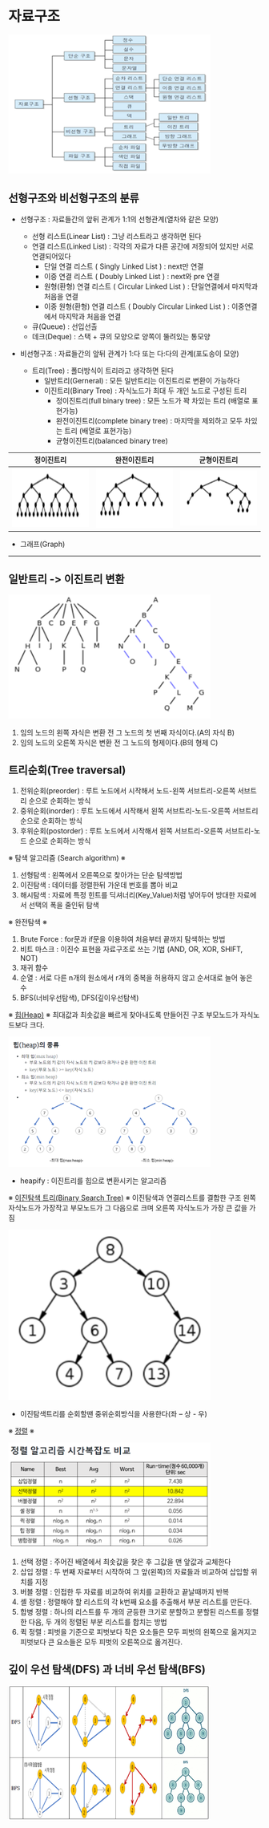 # 자료구조 

<img src="./image/DataStruct.png" width="80%" height="50%" title="TCP vs UDP"></img>

## 선형구조와 비선형구조의 분류

+ 선형구조 : 자료들간의 앞뒤 관계가 1:1의 선형관계(열차와 같은 모양)

  + 선형 리스트(Linear List) : 그냥 리스트라고 생각하면 된다
  + 연결 리스트(Linked List) : 각각의 자료가 다른 공간에 저장되어 있지만 서로 연결되어있다
    + 단일 연결 리스트 ( Singly Linked List ) : next만 연결
    + 이중 연결 리스트 ( Doubly Linked List ) : next와 pre 연결
    + 원형(환형) 연결 리스트 ( Circular Linked List ) : 단일연결에서 마지막과 처음을 연결
    + 이중 원형(환형) 연결 리스트 ( Doubly Circular Linked List ) : 이중연결에서 마지막과 처음을 연결
  + 큐(Queue) : 선입선출
  + 데크(Deque) : 스택 + 큐의 모양으로 양쪽이 뚤려있는 통모양

* 비선형구조 : 자료들간의 앞뒤 관계가 1:다 또는 다:다의 관계(포도송이 모양)

  * 트리(Tree) : 폴더방식이 트리라고 생각하면 된다
    * 일반트리(Gerneral) : 모든 일반트리는 이진트리로 변환이 가능하다
    * 이진트리(Binary Tree) : 자식노드가 최대 두 개인 노드로 구성된 트리
      * 정이진트리(full binary tree) : 모든 노드가 꽉 차있는 트리 (배열로 표현가능)
      * 완전이진트리(complete binary tree) : 마지막을 제외하고 모두 차있는 트리 (배열로 표현가능)
      * 균형이진트리(balanced binary tree) 

|정이진트리|완전이진트리|균형이진트리|
|---|---|---|
|<img src="./image/BinaryTree1.png" width="100%" height="100%" title="정이진" ></img>|<img src="./image/BinaryTree2.png" width="100%" height="100%" title="완전" ></img>|<img src="./image/BinaryTree3.png" width="100%" height="100%" title="균형이진" ></img>|

  * 그래프(Graph)

---

## 일반트리 -> 이진트리 변환

<img src="./image/TreeTransformation.png" width="80%" height="50%" title="일반트리 -> 이진트리 변환" ></img>

1. 임의 노드의 왼쪽 자식은 변환 전 그 노드의 첫 번째 자식이다.(A의 자식 B)
2. 임의 노드의 오른쪽 자식은 변환 전 그 노드의 형제이다.(B의 형제 C)

## 트리순회(Tree traversal)

1. 전위순회(preorder) : 루트 노드에서 시작해서 노드-왼쪽 서브트리-오른쪽 서브트리 순으로 순회하는 방식
2. 중위순회(inorder) : 루트 노드에서 시작해서 왼쪽 서브트리-노드-오른쪽 서브트리 순으로 순회하는 방식
3. 후위순회(postorder) : 루트 노드에서 시작해서 왼쪽 서브트리-오른쪽 서브트리-노드 순으로 순회하는 방식

※ 탐색 알고리즘 (Search algorithm) ※
1. 선형탐색 : 왼쪽에서 오른쪽으로 찾아가는 단순 탐색방법
2. 이진탐색 : 데이터를 정렬한뒤 가운데 번호를 뽑아 비교
3. 해시탐색 : 자료에 특정 힌트를 딕셔너리(Key_Value)처럼 넣어두어 방대한 자료에서 선택의 폭을 줄인뒤 탐색

※ 완전탐색 ※
1. Brute Force : for문과 if문을 이용하여 처음부터 끝까지 탐색하는 방법
2. 비트 마스크 : 이진수 표현을 자료구조로 쓰는 기법 (AND, OR, XOR, SHIFT, NOT)
3. 재귀 함수
4. 순열 : 서로 다른 n개의 원소에서 r개의 중복을 허용하지 않고 순서대로 늘어 놓은 수
5. BFS(너비우선탐색), DFS(깊이우선탐색)


※ [힙(Heap)](https://ratsgo.github.io/data%20structure&algorithm/2017/09/27/heapsort/) ※
최대값과 최솟값을 빠르게 찾아내도록 만들어진 구조
부모노드가 자식노드보다 크다.

<img src="./image/Heap.png" width="80%" height="50%" title="일반트리 -> 이진트리 변환" ></img>

+ heapify : 이진트리를 힙으로 변환시키는 알고리즘


※ [이진탐색 트리(Binary Search Tree)](https://ratsgo.github.io/data%20structure&algorithm/2017/10/22/bst/) ※
이진탐색과 연결리스트를 결합한 구조
왼쪽 자식노드가 가장작고 부모노드가 그 다음으로 크며 오른쪽 자식노드가 가장 큰 값을 가짐

<img src="./image/BinarySearchTree.png" width="80%" height="50%" title="이진탐색트리" ></img>

+ 이진탐색트리를 순회할땐 중위순회방식을 사용한다(좌 – 상 - 우)

※ [정렬](https://gmlwjd9405.github.io/2018/05/10/algorithm-heap-sort.html) ※

<img src="./image/TimeComplexity.png" width="80%" height="50%" title="정렬 알고리즘 시간복잡도" ></img>

1. 선택 정렬 : 주어진 배열에서 최솟값을 찾은 후 그값을 맨 앞값과 교체한다
2. 삽입 정렬 : 두 번째 자료부터 시작하여 그 앞(왼쪽)의 자료들과 비교하여 삽입할 위치를 지정
3. 버블 정렬 : 인접한 두 자료를 비교하여 위치를 교환하고 끝날때까지 반복
4. 셸 정렬 : 정렬해야 할 리스트의 각 k번째 요소를 추출해서 부분 리스트를 만든다.
5. 합병 정렬 : 하나의 리스트를 두 개의 균등한 크기로 분할하고 분할된 리스트를 정렬한 다음, 두 개의 정렬된 부분 리스트를 합치는 방법
6. 퀵 정렬 : 피벗을 기준으로 피벗보다 작은 요소들은 모두 피벗의 왼쪽으로 옮겨지고 피벗보다 큰 요소들은 모두 피벗의 오른쪽으로 옮겨진다.


## 깊이 우선 탐색(DFS) 과 너비 우선 탐색(BFS)

<img src="./image/DFSvsBFS.png" width="80%" height="50%" title="DFS vs BFS" ></img>
